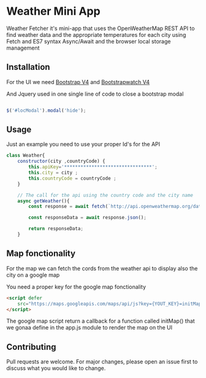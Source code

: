 # Weather Mini App


Weather Fetcher it's mini-app that uses the OpenWeatherMap REST API to find weather data and the appropriate temperatures for each city using Fetch and ES7 syntax Async/Await and the browser local storage management

## Installation

For the UI we need [Bootstrap V4](https://getbootstrap.com/docs/4.0/getting-started/introduction/) 
and [Bootstrapwatch V4](https://bootswatch.com/)

And Jquery used in one single line of code to close a bootstrap modal

```Javascript

$('#locModal').modal('hide');

```

## Usage

Just an example you need to use your proper Id's for the API

```Javascript
class Weather{
    constructor(city ,countryCode) {
        this.apiKey='********************************';
        this.city = city ;
        this.countryCode = countryCode ;
    }

    // The call for the api using the country code and the city name
    async getWeather(){
        const response = await fetch(`http://api.openweathermap.org/data/2.5/weather?q=${this.city},${this.countryCode}&appid=${this.apiKey}`);

        const responseData = await response.json();

        return responseData;
    }

```

## Map fonctionality

For the map we can fetch the cords from the weather api to display also the city on a google map 

You need a proper key for the google map fonctionality 

```html
<script defer
    src="https://maps.googleapis.com/maps/api/js?key={YOUT_KEY}=initMap">
</script>
```

The google map script return a callback for a function called initMap() that we gonaa define in the app.js module to render the map on the UI 


## Contributing
Pull requests are welcome. For major changes, please open an issue first to discuss what you would like to change.
